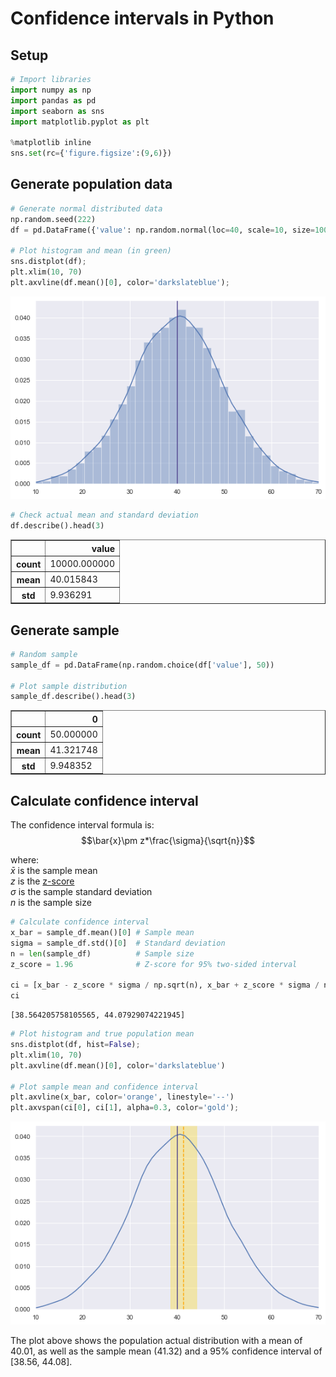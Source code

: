 # Confidence intervals in Python

## Setup


```python
# Import libraries
import numpy as np
import pandas as pd
import seaborn as sns
import matplotlib.pyplot as plt

%matplotlib inline
sns.set(rc={'figure.figsize':(9,6)})
```

## Generate population data


```python
# Generate normal distributed data
np.random.seed(222)
df = pd.DataFrame({'value': np.random.normal(loc=40, scale=10, size=10000)})

# Plot histogram and mean (in green)
sns.distplot(df);
plt.xlim(10, 70)
plt.axvline(df.mean()[0], color='darkslateblue');
```


![png](python_confidence_intervals_files/python_confidence_intervals_4_0.png)



```python
# Check actual mean and standard deviation
df.describe().head(3)
```




<div>
<style scoped>
    .dataframe tbody tr th:only-of-type {
        vertical-align: middle;
    }

    .dataframe tbody tr th {
        vertical-align: top;
    }

    .dataframe thead th {
        text-align: right;
    }
</style>
<table border="1" class="dataframe">
  <thead>
    <tr style="text-align: right;">
      <th></th>
      <th>value</th>
    </tr>
  </thead>
  <tbody>
    <tr>
      <th>count</th>
      <td>10000.000000</td>
    </tr>
    <tr>
      <th>mean</th>
      <td>40.015843</td>
    </tr>
    <tr>
      <th>std</th>
      <td>9.936291</td>
    </tr>
  </tbody>
</table>
</div>



## Generate sample 


```python
# Random sample
sample_df = pd.DataFrame(np.random.choice(df['value'], 50))

# Plot sample distribution
sample_df.describe().head(3)
```




<div>
<style scoped>
    .dataframe tbody tr th:only-of-type {
        vertical-align: middle;
    }

    .dataframe tbody tr th {
        vertical-align: top;
    }

    .dataframe thead th {
        text-align: right;
    }
</style>
<table border="1" class="dataframe">
  <thead>
    <tr style="text-align: right;">
      <th></th>
      <th>0</th>
    </tr>
  </thead>
  <tbody>
    <tr>
      <th>count</th>
      <td>50.000000</td>
    </tr>
    <tr>
      <th>mean</th>
      <td>41.321748</td>
    </tr>
    <tr>
      <th>std</th>
      <td>9.948352</td>
    </tr>
  </tbody>
</table>
</div>



## Calculate confidence interval

The confidence interval formula is:
$$\bar{x}\pm z*\frac{\sigma}{\sqrt{n}}$$

where:  
$\bar{x}$ is the sample mean  
$z$ is the [z-score](https://en.wikipedia.org/wiki/Standard_score)  
$\sigma$ is the sample standard deviation  
$n$ is the sample size  


```python
# Calculate confidence interval
x_bar = sample_df.mean()[0] # Sample mean
sigma = sample_df.std()[0]  # Standard deviation
n = len(sample_df)          # Sample size
z_score = 1.96              # Z-score for 95% two-sided interval

ci = [x_bar - z_score * sigma / np.sqrt(n), x_bar + z_score * sigma / np.sqrt(n)]
ci
```




    [38.564205758105565, 44.07929074221945]




```python
# Plot histogram and true population mean
sns.distplot(df, hist=False);
plt.xlim(10, 70)
plt.axvline(df.mean()[0], color='darkslateblue')

# Plot sample mean and confidence interval
plt.axvline(x_bar, color='orange', linestyle='--')
plt.axvspan(ci[0], ci[1], alpha=0.3, color='gold');
```


![png](python_confidence_intervals_files/python_confidence_intervals_11_0.png)


The plot above shows the population actual distribution with a mean of 40.01, as well as the sample mean (41.32) and a 95% confidence interval of [38.56, 44.08].
